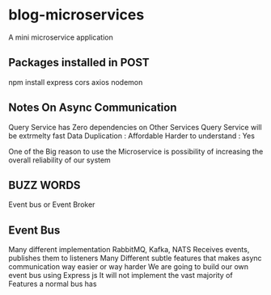 # blog-microservices
A mini microservice application

## Packages installed in POST
npm install express cors axios nodemon

## Notes On Async Communication
Query Service has Zero dependencies on Other Services
Query Service will be extrmelty fast
Data Duplication : Affordable
Harder to understand : Yes


One of the Big reason to use the Microservice is possibility of increasing the overall reliability of our system

## BUZZ WORDS
Event bus or Event Broker


## Event Bus
Many different implementation RabbitMQ, Kafka, NATS
Receives events, publishes them to listeners
Many Different subtle features that makes async communication way easier or way harder
We are going to build our own event bus using Express js It will not implement the vast majority of Features a normal bus has



